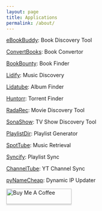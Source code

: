```yaml
---
layout: page
title: Applications
permalink: /about/
---
```


[eBookBuddy](https://github.com/TheWicklowWolf/eBookBuddy): Book Discovery Tool  

[ConvertBooks](https://github.com/TheWicklowWolf/ConvertBooks): Book Convertor  

[BookBounty](https://github.com/TheWicklowWolf/BookBounty): Book Finder

[Lidify](https://github.com/TheWicklowWolf/Lidify): Music Discovery  

[Lidatube](https://github.com/TheWicklowWolf/Lidatube): Album Finder

[Huntorr](https://github.com/TheWicklowWolf/Huntorr): Torrent Finder  

[RadaRec](https://github.com/TheWicklowWolf/RadaRec): Movie Discovery Tool  

[SonaShow](https://github.com/TheWicklowWolf/SonaShow): TV Show Discovery Tool  

[PlaylistDir](https://github.com/TheWicklowWolf/PlaylistDir): Playlist Generator  

[SpotTube](https://github.com/TheWicklowWolf/SpotTube): Music Retrieval 

[Syncify](https://github.com/TheWicklowWolf/Syncify): Playlist Sync  

[ChannelTube](https://github.com/TheWicklowWolf/ChannelTube): YT Channel Sync  

[pyNameCheap](https://github.com/TheWicklowWolf/pyNameCheap): Dynamic IP Updater  



<a href="https://www.buymeacoffee.com/thewicklow" target="_blank"><img src="https://www.buymeacoffee.com/assets/img/custom_images/orange_img.png" alt="Buy Me A Coffee" style="height: 41px !important;width: 174px !important;box-shadow: 0px 3px 2px 0px rgba(190, 190, 190, 0.5) !important;-webkit-box-shadow: 0px 3px 2px 0px rgba(190, 190, 190, 0.5) !important;" ></a>
